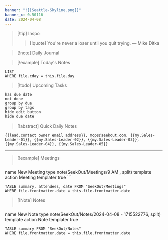 ```yaml
---
banner: "![[Seattle-Skyline.png]]"
banner_x: 0.50116
date: 2024-04-08
---
```


> [!tip] Inspo
>> [!quote] You're never a loser until you quit trying.
> — Mike Ditka

>[!note] Daily Journal



> [!example] Today's Notes
```dataview
LIST
WHERE file.cday = this.file.day
```

> [!todo] Upcoming Tasks

```tasks
has due date
not done
group by due
group by tags
hide edit button
hide due date
```

> [!abstract] Quick Daily Notes


`{{lead.contact owner email address}}, mops@seekout.com, {{my.Sales-Leader-01}}, {{my.Sales-Leader-02}}, {{my.Sales-Leader-03}}, {{my.Sales-Leader-04}}, {{my.Sales-Leader-05}}`

---

> [!example] Meetings
>  ```button
name New Meeting
type note(SeekOut/Meetings/9  AM , split) template
action Meeting
templater true ```

```dataview  
TABLE summary, attendees, date FROM "SeekOut/Meetings"  
WHERE file.frontmatter.date = this.file.frontmatter.date  
```

> [!Note]  Notes
> ```button
name New Note
type note(SeekOut/Notes/2024-04-08 - 1715522776, split) template
action Note
templater true
```dataview
TABLE summary FROM "SeekOut/Notes"  
WHERE file.frontmatter.date = this.file.frontmatter.date  
```

​